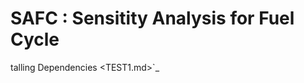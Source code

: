SAFC  : Sensitity Analysis for Fuel Cycle
=========================================


    
talling Dependencies <TEST1.md>`_
